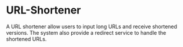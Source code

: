 # URL-Shortener
A URL shortener allow users to input long URLs and receive shortened versions. The system also provide a redirect service to handle the shortened URLs.
